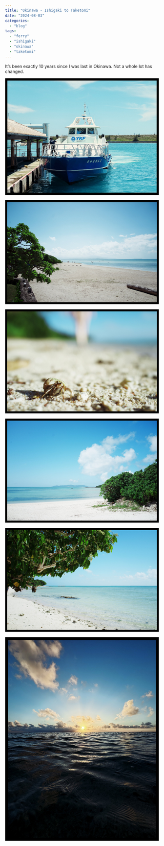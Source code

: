 ```yaml
---
title: "Okinawa - Ishigaki to Taketomi"
date: "2024-08-03"
categories: 
  - "blog"
tags: 
  - "ferry"
  - "ishigaki"
  - "okinawa"
  - "taketomi"
---
```


It’s been exactly 10 years since I was last in Okinawa. Not a whole lot has changed.

![](/assets/images/880c4-img_7359.jpg)

![](/assets/images/558d7-dsc7369.jpg)

![](/assets/images/13e21-dsc7388.jpg)

![](/assets/images/f2b3b-dsc7370.jpg)

![](/assets/images/e3a20-dsc7372.jpg)

![](/assets/images/9fc7c-img_7480.jpg)
